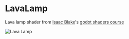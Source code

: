 # LavaLamp
Lava lamp shader from [Isaac Blake](https://github.com/blakeearth)'s [godot shaders course](https://www.skillshare.com/classes/2D-Shaders-in-Godot-for-Game-Development-Code-an-Animated-Lava-Lamp/935978492/projects)

![Lava Lamp](https://user-images.githubusercontent.com/29550784/130577868-ca93e3b8-0762-4cac-8d47-151fa90f1f2a.png)
